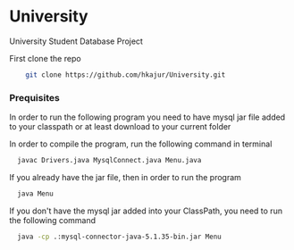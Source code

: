 # University

University Student Database Project

First clone the repo

```bash
    git clone https://github.com/hkajur/University.git
```
### Prequisites
In order to run the following program you need to have mysql jar file added to your classpath or at least download to your current folder

In order to compile the program, run the following command in terminal

```bash
  javac Drivers.java MysqlConnect.java Menu.java
```

If you already have the jar file, then in order to run the program

```bash
  java Menu
```

If you don't have the mysql jar added into your ClassPath, you need to run the following command

```bash
  java -cp .:mysql-connector-java-5.1.35-bin.jar Menu
```


